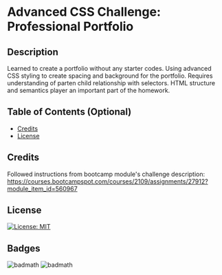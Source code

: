 # Advanced CSS Challenge: Professional Portfolio

## Description

Learned to create a portfolio without any starter codes. Using advanced CSS styling to create spacing and background for the portfolio. Requires understanding of parten child relationship with selectors. HTML structure and semantics player an important part of the homework. 

## Table of Contents (Optional)

- [Credits](#credits)
- [License](#license)

## Credits

Followed instructions from bootcamp module's challenge description: https://courses.bootcampspot.com/courses/2109/assignments/27912?module_item_id=560967

## License

[![License: MIT](https://img.shields.io/badge/License-MIT-yellow.svg)](https://opensource.org/licenses/MIT)

## Badges

![badmath](https://img.shields.io/badge/HTML-53.5%25-orange)
![badmath](https://img.shields.io/badge/CSS-46.5%25-purple)